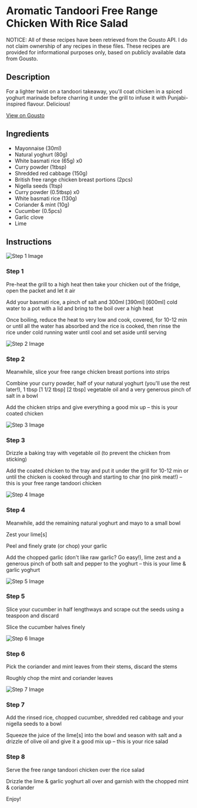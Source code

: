 # Aromatic Tandoori Free Range Chicken With Rice Salad

NOTICE: All of these recipes have been retrieved from the Gousto API. I do not claim ownership of any recipes in these files. These recipes are provided for informational purposes only, based on publicly available data from Gousto.

## Description

For a lighter twist on a tandoori takeaway, you'll coat chicken in a spiced yoghurt marinade before charring it under the grill to infuse it with Punjabi-inspired flavour. Delicious!

[View on Gousto](https://www.gousto.co.uk/recipes/cookbook/aromatic-tandoori-free-range-chicken-with-rice-salad)

## Ingredients

- Mayonnaise (30ml)
- Natural yoghurt (80g)
- White basmati rice (65g) x0
- Curry powder (1tbsp)
- Shredded red cabbage (150g)
- British free range chicken breast portions (2pcs)
- Nigella seeds (1tsp)
- Curry powder (0.5tbsp) x0
- White basmati rice (130g)
- Coriander & mint (10g)
- Cucumber (0.5pcs)
- Garlic clove
- Lime

## Instructions

![Step 1 Image](https://production-media.gousto.co.uk/cms/recipe-step-image/step-1-copy-1716560387716-x200.jpg)

### Step 1

Pre-heat the grill to a high heat then take your chicken out of the fridge, open the packet and let it air

Add your basmati rice, a pinch of salt and 300ml <span class="text-purple">[390ml]</span> <span class="text-danger">[600ml]</span> cold water to a pot with a lid and bring to the boil over a high heat

Once boiling, reduce the heat to very low and cook, covered, for 10-12 min or until all the water has absorbed and the rice is cooked, then rinse the rice under cold running water until cool and set aside until serving

![Step 2 Image](https://production-media.gousto.co.uk/cms/recipe-step-image/step-2-copy-1716560442817-x200.jpg)

### Step 2

Meanwhile, slice your free range chicken breast portions into strips

Combine your curry powder, half of your natural yoghurt (you'll use the rest later!), 1 tbsp <span class="text-purple">[1 1/2 tbsp]</span> <span class="text-danger">[2 tbsp]</span> vegetable oil and a very generous pinch of salt in a bowl

Add the chicken strips and give everything a good mix up – this is your coated chicken

![Step 3 Image](https://production-media.gousto.co.uk/cms/recipe-step-image/Step-3-copy-1716560459394-x200.jpg)

### Step 3

Drizzle a baking tray with vegetable oil (to prevent the chicken from sticking)

Add the coated chicken to the tray and put it under the grill for 10-12 min or until the chicken is cooked through and starting to char (no pink meat!) – this is your free range tandoori chicken

![Step 4 Image](https://production-media.gousto.co.uk/cms/recipe-step-image/Step-4-copy-1716560468859-x200.jpg)

### Step 4

Meanwhile, add the remaining natural yoghurt and mayo to a small bowl

Zest your lime[s]

Peel and finely grate (or chop) your garlic

Add the chopped garlic (don't like raw garlic? Go easy!), lime zest and a generous pinch of both salt and pepper to the yoghurt – this is your lime & garlic yoghurt

![Step 5 Image](https://production-media.gousto.co.uk/cms/recipe-step-image/Step-5-copy-1716560509792-x200.jpg)

### Step 5

Slice your cucumber in half lengthways and scrape out the seeds using a teaspoon and discard

Slice the cucumber halves finely

![Step 6 Image](https://production-media.gousto.co.uk/cms/recipe-step-image/Step-6-copy-1716560513778-x200.jpg)

### Step 6

Pick the coriander and mint leaves from their stems, discard the stems

Roughly chop the mint and coriander leaves

![Step 7 Image](https://production-media.gousto.co.uk/cms/recipe-step-image/Step-7-copy-1716560517546-x200.jpg)

### Step 7

Add the rinsed rice, chopped cucumber, shredded red cabbage and your nigella seeds to a bowl

Squeeze the juice of the lime[s] into the bowl and season with salt and a drizzle of olive oil and give it a good mix up – this is your rice salad

### Step 8

Serve the free range tandoori chicken over the rice salad

Drizzle the lime & garlic yoghurt all over and garnish with the chopped mint & coriander

Enjoy!

